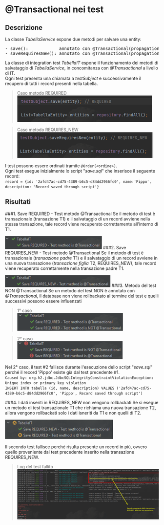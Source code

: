 # @Transactional nei test
## Descrizione
La classe _TabellaService_ espone due metodi per salvare una entity:
<pre>
- save():            annotato con @Transactional(propagation = Propagation.REQUIRED)
- saveRequiresNew(): annotato con @Transactional(propagation = Propagation.REQUIRES_NEW)
</pre>
La classe di integration test _TabellaIT_ espone il funzionamento dei metodi di salvataggio di _TabellaService_, in concomitanza con _@Transactional_ a livello di IT.\
Ogni test presenta una chiamata a _testSubject_ e successivamente il recupero di tutti i record presenti nella tabella.

> Caso metodo REQUIRED\
![img_10.png](img_10.png)

> Caso metodo REQUIRES_NEW\
![img_11.png](img_11.png)

I test possono essere ordinati tramite `@Order(<ordine>)`.\
Ogni test esegue inizialmente lo script "_save.sql_" che inserisce il seguente record:\
`record = {id: '2afd47ac-cd75-4389-b6c5-d84dd2966fc0', name:'Pippo', description: 'Record saved through script'}`

## Risultati
###1. Save REQUIRED - Test metodo @Transactional
Se il metodo di test è transazionale (transazione T1) e il salvataggio di un record avviene nella stessa transazione, tale record viene recuperato correttamente all'interno di T1.

![img_8.png](img_8.png)
###2. Save REQUIRES_NEW - Test metodo @Transactional
Se il metodo di test è transazionale (_transazione padre_ T1) e il salvataggio di un record avviene in una nuova transazione (_transazione figlia_ T2, REQUIRES_NEW), tale record viene recuperato correttamente nella transazione padre T1.

![img_7.png](img_7.png)
###3. Metodo del test NON @Transactional
Se un metodo del test NON è annotato con _@Transactional_, il database non viene rollbackato al termine del test e quelli successivi possono essere influenzati

> 1° caso\
![img_4.png](img_4.png)

> 2° caso\
![img_5.png](img_5.png)

Nel 2° caso, il test #2 fallisce durante l'esecuzione dello script "_save.sql_" perché il record 'Pippo' esiste già dal test precedente #1.\
`Caused by: org.h2.jdbc.JdbcSQLIntegrityConstraintViolationException: Unique index or primary key violation`\
`INSERT INTO tabella (id, name, description) VALUES ('2afd47ac-cd75-4389-b6c5-d84dd2966fc0', 'Pippo', Record saved through script')`

###4. I dati inseriti in REQUIRES_NEW non vengono rollbackati
Se si esegue un metodo di test transazionale T1 che richiama una nuova transazione T2, allora vengono rollbackati solo i dati isneriti da T1 e non quelli di T2.

![img_12.png](img_12.png)

Il secondo test fallisce perché risulta presente un record in più, ovvero quello proveniente dal test precedente inserito nella transazione REQUIRES_NEW.

> Log del test fallito
![img_13.png](img_13.png)